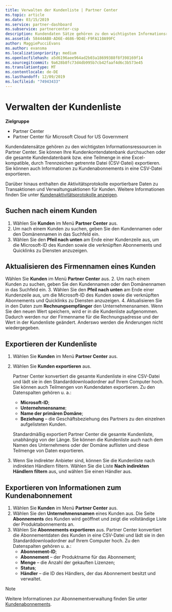 ```yaml
---
title: Verwalten der Kundenliste | Partner Center
ms.topic: article
ms.date: 03/15/2019
ms.service: partner-dashboard
ms.subservice: partnercenter-csp
description: Kundendaten Sätze gehören zu den wichtigsten Informationsressourcen. Erfahren Sie, wie Sie Informationen in der Kundenliste anzeigen, durchsuchen, aktualisieren und exportieren.
ms.assetid: 58444AB8-AD6E-4686-9D4E-F9FA110A99FC
author: MaggiePucciEvans
ms.author: evansma
ms.localizationpriority: medium
ms.openlocfilehash: a5d6196aee964ad2b03a18699388f8f398169f14
ms.sourcegitcommit: 9a628b8fc73d4db995b7cb42faaf4d6c3b573e45
ms.translationtype: MT
ms.contentlocale: de-DE
ms.lasthandoff: 12/09/2019
ms.locfileid: "74943433"
---
```

# <a name="manage-your-customer-list"></a>Verwalten der Kundenliste

**Zielgruppe**

-  Partner Center
-  Partner Center für Microsoft Cloud for US Government


Kundendatensätze gehören zu den wichtigsten Informationsressourcen in Partner Center. Sie können Ihre Kundenkontendatenbank durchsuchen oder die gesamte Kundendatenbank bzw. eine Teilmenge in eine Excel-kompatible, durch Trennzeichen getrennte Datei (CSV-Datei) exportieren. Sie können auch Informationen zu Kundenabonnements in eine CSV-Datei exportieren.

Darüber hinaus enthalten die Aktivitätsprotokolle exportierbare Daten zu Transaktionen und Verwaltungsaktionen für Kunden. Weitere Informationen finden Sie unter [Kundenaktivitätsprotokolle anzeigen](activity-logs.md).


## <a name="search-for-a-customer"></a>Suchen nach einem Kunden

1.  Wählen Sie **Kunden** im Menü **Partner Center** aus.
2.  Um nach einem Kunden zu suchen, geben Sie den Kundennamen oder den Domänennamen in das Suchfeld ein.
3.  Wählen Sie den **Pfeil nach unten** am Ende einer Kundenzeile aus, um die Microsoft-ID des Kunden sowie die verknüpften Abonnements und Quicklinks zu Diensten anzuzeigen.

## <a name="update-a-customers-company-name"></a>Aktualisieren des Firmennamen eines Kunden

Wählen Sie **Kunden** im Menü **Partner Center** aus.
2.  Um nach einem Kunden zu suchen, geben Sie den Kundennamen oder den Domänennamen in das Suchfeld ein.
3.  Wählen Sie den **Pfeil nach unten** am Ende einer Kundenzeile aus, um die Microsoft-ID des Kunden sowie die verknüpften Abonnements und Quicklinks zu Diensten anzuzeigen.
4.  Aktualisieren Sie in den Daten zum **Rechnungsempfänger** den Unternehmensnamen. Wenn Sie den neuen Wert speichern, wird er in die Kundenliste aufgenommen. Dadurch werden nur der Firmenname für die Rechnungsadresse und der Wert in der Kundenliste geändert. Anderswo werden die Änderungen nicht wiedergegeben.

## <a name="export-your-customer-list"></a>Exportieren der Kundenliste

1.  Wählen Sie **Kunden** im Menü **Partner Center** aus.
2.  Wählen Sie **Kunden exportieren** aus.

    Partner Center konvertiert die gesamte Kundenliste in eine CSV-Datei und lädt sie in den Standarddownloadordner auf Ihrem Computer hoch. Sie können auch Teilmengen von Kundendaten exportieren. Zu den Datenspalten gehören u. a.:

    -   **Microsoft-ID**;
    -   **Unternehmensname**;
    -   **Name der primären Domäne**;
    -   **Beziehung** – die Geschäftsbeziehung des Partners zu den einzelnen aufgelisteten Kunden.

    Standardmäßig exportiert Partner Center die gesamte Kundenliste, unabhängig von der Länge. Sie können die Kundenliste auch nach dem Namen des Unternehmens oder der Domäne auflisten und diese Teilmenge von Daten exportieren.

3.  Wenn Sie indirekter Anbieter sind, können Sie die Kundenliste nach indirekten Händlern filtern. Wählen Sie die Liste **Nach indirekten Händlern filtern** aus, und wählen Sie einen Händler aus.


## <a name="export-customer-subscription-information"></a>Exportieren von Informationen zum Kundenabonnement

1.  Wählen Sie **Kunden** im Menü **Partner Center** aus.
2.  Wählen Sie den **Unternehmensnamen** eines Kunden aus. Die Seite **Abonnements** des Kunden wird geöffnet und zeigt die vollständige Liste der Produktabonnements an.
3.  Wählen Sie **Abonnements exportieren** aus. Partner Center konvertiert die Abonnementdaten des Kunden in eine CSV-Datei und lädt sie in den Standarddownloadordner auf Ihrem Computer hoch. Zu den Datenspalten gehören u. a.:
    -   **Abonnement-ID**;
    -   **Abonnement** – der Produktname für das Abonnement;
    -   **Menge** – die Anzahl der gekauften Lizenzen;
    -   **Status**;
    -   **Händler** – die ID des Händlers, der das Abonnement besitzt und verwaltet.

> [!NOTE]  
> Weitere Informationen zur Abonnementverwaltung finden Sie unter [Kundenabonnements](customer-subscriptions.md).

     

 

 



